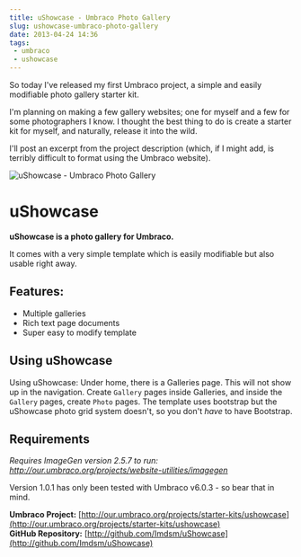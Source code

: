 ```yaml
---
title: uShowcase - Umbraco Photo Gallery
slug: ushowcase-umbraco-photo-gallery
date: 2013-04-24 14:36
tags: 
 - umbraco
 - ushowcase
---
```

So today I've released my first Umbraco project, a simple and easily modifiable photo gallery starter kit.

I'm planning on making a few gallery websites; one for myself and a few for some photographers I know. I thought the best thing to do is create a starter kit for myself, and naturally, release it into the wild.

I'll post an excerpt from the project description (which, if I might add, is terribly difficult to format using the Umbraco website).

![uShowcase - Umbraco Photo Gallery](http://i.imgur.com/uxkoEfc.png)

# uShowcase
**uShowcase is a photo gallery for Umbraco.**

It comes with a very simple template which is easily modifiable but also usable right away.

## Features:
* Multiple galleries
* Rich text page documents
* Super easy to modify template

## Using uShowcase 

Using uShowcase: Under home, there is a Galleries page. This will not show up in the navigation. Create `Gallery` pages inside Galleries, and inside the `Gallery` pages, create `Photo` pages. The template uses bootstrap but the uShowcase photo grid system doesn't, so you don't *have* to have Bootstrap.

## Requirements 
*Requires ImageGen version 2.5.7 to run:  
http://our.umbraco.org/projects/website-utilities/imagegen*

Version 1.0.1 has only been tested with Umbraco v6.0.3 - so bear that in mind.

**Umbraco Project:** [http://our.umbraco.org/projects/starter-kits/ushowcase](http://our.umbraco.org/projects/starter-kits/ushowcase)  
**GitHub Repository:** [http://github.com/Imdsm/uShowcase](http://github.com/Imdsm/uShowcase)